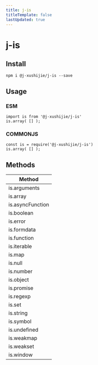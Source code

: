 ```yaml
---
title: j-is
titleTemplate: false
lastUpdated: true
---
```


# j-is

## Install

```
npm i @j-xushijie/j-is --save
```

## Usage

### ESM

```
import is from '@j-xushijie/j-is'
is.array( [] );
```

### COMMONJS


```
const is = require('@j-xushijie/j-is')
is.array( [] );
```

## Methods

| Method | 
| --- | 
| is.arguments|
| is.array|
| is.asyncFunction |
| is.boolean |
| is.error |
| is.formdata | 
| is.function | 
| is.iterable | 
| is.map |
| is.null |
| is.number |
| is.object |
| is.promise |
| is.regexp |
| is.set |
| is.string |
| is.symbol |
| is.undefined |
| is.weakmap |
| is.weakset |
| is.window |


